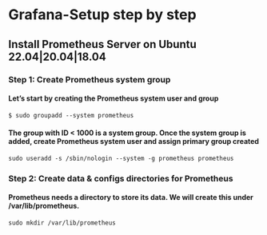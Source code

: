# Grafana-Setup step by step

## Install Prometheus Server on Ubuntu 22.04|20.04|18.04

### Step 1: Create Prometheus system group
#### Let’s start by creating the Prometheus system user and group

```
$ sudo groupadd --system prometheus
```
#### The group with ID < 1000 is a system group. Once the system group is added, create Prometheus system user and assign primary group created
```
sudo useradd -s /sbin/nologin --system -g prometheus prometheus
```

### Step 2: Create data & configs directories for Prometheus
#### Prometheus needs a directory to store its data. We will create this under /var/lib/prometheus.
```
sudo mkdir /var/lib/prometheus
```
